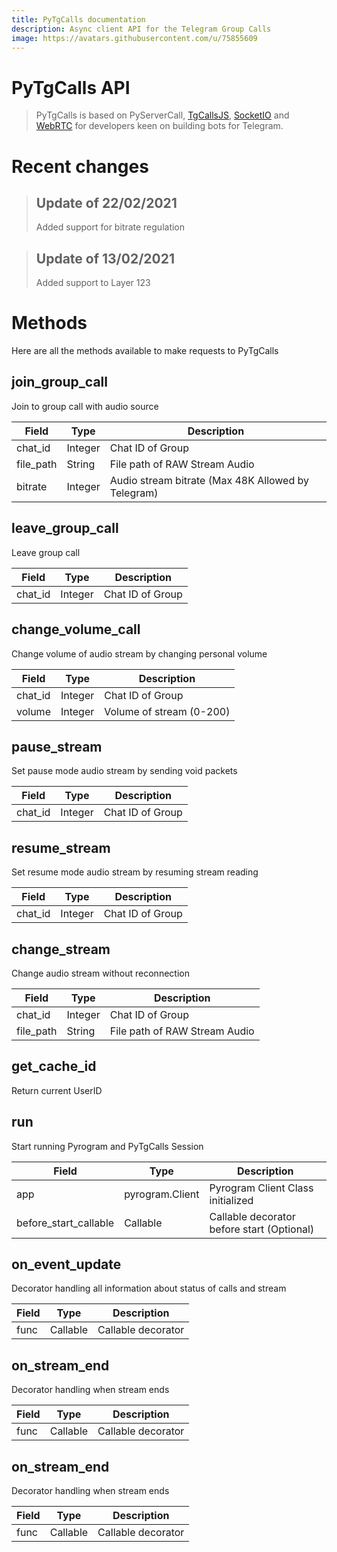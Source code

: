 ```yaml
---
title: PyTgCalls documentation
description: Async client API for the Telegram Group Calls
image: https://avatars.githubusercontent.com/u/75855609
---
```

# PyTgCalls API
> PyTgCalls is based on PyServerCall, [TgCallsJS](https://github.com/tgcallsjs/tgcalls), 
> [SocketIO](https://socket.io/) and [WebRTC](https://webrtc.org/)
> for developers keen on building bots for Telegram.

# Recent changes
> ## Update of 22/02/2021
> Added support for bitrate regulation

> ## Update of 13/02/2021
> Added support to Layer 123

# Methods
Here are all the methods available to make requests to PyTgCalls

## join_group_call
Join to group call with audio source

Field | Type | Description
--- | --- | ---
chat_id | Integer | Chat ID of Group
file_path | String | File path of RAW Stream Audio
bitrate | Integer | Audio stream bitrate (Max 48K Allowed by Telegram)

## leave_group_call
Leave group call

Field | Type | Description
--- | --- | ---
chat_id | Integer | Chat ID of Group

## change_volume_call
Change volume of audio stream by changing personal volume

Field | Type | Description
--- | --- | ---
chat_id | Integer | Chat ID of Group
volume | Integer | Volume of stream (0-200)


## pause_stream
Set pause mode audio stream by sending void packets

Field | Type | Description
--- | --- | ---
chat_id | Integer | Chat ID of Group

## resume_stream
Set resume mode audio stream by resuming stream reading

Field | Type | Description
--- | --- | ---
chat_id | Integer | Chat ID of Group

## change_stream
Change audio stream without reconnection

Field | Type | Description
--- | --- | ---
chat_id | Integer | Chat ID of Group
file_path | String | File path of RAW Stream Audio

## get_cache_id
Return current UserID

## run
Start running Pyrogram and PyTgCalls Session

Field | Type | Description
--- | --- | ---
app | pyrogram.Client | Pyrogram Client Class initialized
before_start_callable | Callable | Callable decorator before start (Optional)

## on_event_update
Decorator handling all information about status of calls and stream

Field | Type | Description
--- | --- | ---
func | Callable | Callable decorator

## on_stream_end
Decorator handling when stream ends

Field | Type | Description
--- | --- | ---
func | Callable | Callable decorator

## on_stream_end
Decorator handling when stream ends

Field | Type | Description
--- | --- | ---
func | Callable | Callable decorator